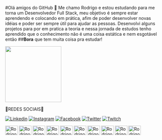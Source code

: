 #Olá amigos do GitHub 👋 Me chamo Rodrigo e estou estudando para me torna um  Desenvolvedor Full Stack, meu objetivo é sempre estar aprendendo e colocando em prática, afim de poder desenvolver novas idéias e poder ser sempre útil para ajudar as pessoas. 
Desenvolvi alguns projetos para por em pratica a teoria e nessa jornada de estudos tenho aprendido que o conhecimento não é uma coisa estática e nem esgotável então ##**Bora** que tem muita coisa pra estudar!

<div>
 <img height="180em" src="https://github-readme-stats.vercel.app/api?username=Rodrigoweb1983&show_icons=true&theme=tokyonight"/>
 
<div>

  💙REDES SOCIAIS💙
  
  [![Linkedin](https://img.shields.io/badge/LinkedIn-0077B5?style=for-the-badge&logo=linkedin&logoColor=white)](https://www.linkedin.com/in/rodrigo-rosa-mar%C3%A7al-145916197/)
    [![Instagram](https://img.shields.io/badge/Instagram-E4405F?style=for-the-badge&logo=instagram&logoColor=white)](https://www.instagram.com/rodrigoweb83/)
  [![Facebook](https://img.shields.io/badge/Facebook-1877F2?style=for-the-badge&logo=facebook&logoColor=white)](https://www.facebook.com/minhaapostiladigital01/)
  [![Twitter](https://img.shields.io/badge/Twitter-1DA1F2?style=for-the-badge&logo=twitter&logoColor=white)](https://twitter.com/RodrigoRosaMar6)
 [![Twitch](https://img.shields.io/badge/Twitch-9146FF?style=for-the-badge&logo=twitch&logoColor=white)](https://www.twitch.tv/rodrigoweb1983/about)


<div>
<img align="center" alt="Rodrigo-html" height="30" width="40" src="https://cdn.jsdelivr.net/gh/devicons/devicon/icons/html5/html5-original.svg"/>
 <img align="center" alt="Rodrigo-html" height="30" width="40"  src="https://cdn.jsdelivr.net/gh/devicons/devicon/icons/css3/css3-original.svg" />
 <img  align="center" alt="Rodrigo-html" height="30" width="40" src="https://cdn.jsdelivr.net/gh/devicons/devicon/icons/git/git-original.svg" />
 <img  align="center" alt="Rodrigo-html" height="30" width="40" src="https://cdn.jsdelivr.net/gh/devicons/devicon/icons/github/github-original.svg" />
 <img  align="center" alt="Rodrigo-html" height="30" width="40" src="https://cdn.jsdelivr.net/gh/devicons/devicon/icons/javascript/javascript-original.svg" />
 <img  align="center" alt="Rodrigo-html" height="30" width="40" src="https://cdn.jsdelivr.net/gh/devicons/devicon/icons/nodejs/nodejs-original.svg" />
 <img  align="center" alt="Rodrigo-html" height="30" width="40" src="https://cdn.jsdelivr.net/gh/devicons/devicon/icons/python/python-original.svg" />
 <img  align="center" alt="Rodrigo-html" height="30" width="40" src="https://cdn.jsdelivr.net/gh/devicons/devicon/icons/docker/docker-original.svg" />
<img  align="center" alt="Rodrigo-html" height="30" width="40" src="https://cdn.jsdelivr.net/gh/devicons/devicon/icons/bootstrap/bootstrap-original.svg" />
<img  align="center" alt="Rodrigo-html" height="30" width="40" src="https://cdn.jsdelivr.net/gh/devicons/devicon/icons/angularjs/angularjs-original.svg" />
<div>

